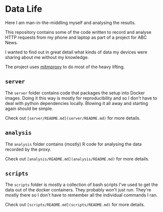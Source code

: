 # Data Life

Here I am man-in-the-middling myself and analysing the results.

This repository contains some of the code written to record and analyse HTTP requests from my phone and laptop as part of a project for ABC News.

I wanted to find out in great detail what kinds of data my devices were sharing about me without my knowledge.

The project uses [mitmproxy](https://mitmproxy.org/) to do most of the heavy lifting.

## `server`

The `server` folder contains code that packages the setup into Docker images. Doing it this way is mostly for reproducibility and so I don't have to deal with python dependencies locally. Blowing it all away and starting again should be simple.

Check out `[server/README.md](server/README.md)` for more details.

## `analysis`

The `analysis` folder contains (mostly) R code for analysing the data recorded by the proxy.

Check out `[analysis/README.md](analysis/README.md)` for more details.

## `scripts`

The `scripts` folder is mostly a collection of bash scripts I've used to get the data out of the docker containers. They probably won't just run. They're mostly there so I don't have to remember all the individual commands I ran.

Check out `[scripts/README.md](scripts/README.md)` for more details.
